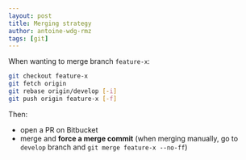 ```yaml
---
layout: post
title: Merging strategy
author: antoine-wdg-rmz
tags: [git]
---
```


When wanting to merge branch `feature-x`:

```bash
git checkout feature-x
git fetch origin
git rebase origin/develop [-i]
git push origin feature-x [-f]
```

Then:
- open a PR on Bitbucket
- merge and **force a merge commit** (when merging manually,
go to `develop` branch and `git merge feature-x --no-ff`)
